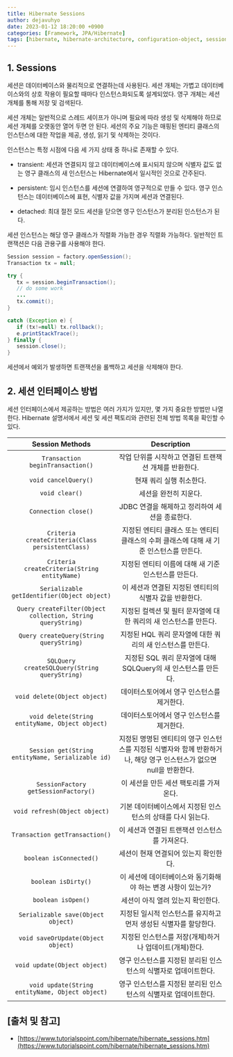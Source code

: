 ```yaml
---
title: Hibernate Sessions
author: dejavuhyo
date: 2023-01-12 18:20:00 +0900
categories: [Framework, JPA/Hibernate]
tags: [hibernate, hibernate-architecture, configuration-object, sessionfactory-object, session-object, transaction-object, query-object, criteria-object, 하이버네이트-아키텍처, 하이버네이트]
---
```


## 1. Sessions
세션은 데이터베이스와 물리적으로 연결하는데 사용된다. 세션 개체는 가볍고 데이터베이스와의 상호 작용이 필요할 때마다 인스턴스화되도록 설계되었다. 영구 개체는 세션 개체를 통해 저장 및 검색된다.

세션 개체는 일반적으로 스레드 세이프가 아니며 필요에 따라 생성 및 삭제해야 하므로 세션 개체를 오랫동안 열어 두면 안 된다. 세션의 주요 기능은 매핑된 엔티티 클래스의 인스턴스에 대한 작업을 제공, 생성, 읽기 및 삭제하는 것이다.

인스턴스는 특정 시점에 다음 세 가지 상태 중 하나로 존재할 수 있다.

* transient: 세션과 연결되지 않고 데이터베이스에 표시되지 않으며 식별자 값도 없는 영구 클래스의 새 인스턴스는 Hibernate에서 일시적인 것으로 간주된다.

* persistent: 임시 인스턴스를 세션에 연결하여 영구적으로 만들 수 있다. 영구 인스턴스는 데이터베이스에 표현, 식별자 값을 가지며 세션과 연결된다.

* detached: 최대 절전 모드 세션을 닫으면 영구 인스턴스가 분리된 인스턴스가 된다.

세션 인스턴스는 해당 영구 클래스가 직렬화 가능한 경우 직렬화 가능하다. 일반적인 트랜잭션은 다음 관용구를 사용해야 한다.

```java
Session session = factory.openSession();
Transaction tx = null;

try {
   tx = session.beginTransaction();
   // do some work
   ...
   tx.commit();
}

catch (Exception e) {
   if (tx!=null) tx.rollback();
   e.printStackTrace();
} finally {
   session.close();
}
```

세션에서 예외가 발생하면 트랜잭션을 롤백하고 세션을 삭제해야 한다.

## 2. 세션 인터페이스 방법
세션 인터페이스에서 제공하는 방법은 여러 가지가 있지만, 몇 가지 중요한 방법만 나열한다. Hibernate 설명서에서 세션 및 세션 팩토리와 관련된 전체 방법 목록을 확인할 수 있다.

| Session Methods | Description |
|:-----:|:-----:|
| `Transaction beginTransaction()` | 작업 단위를 시작하고 연결된 트랜잭션 개체를 반환한다. |
| `void cancelQuery()` | 현재 쿼리 실행 취소한다. |
| `void clear()` | 세션을 완전히 지운다. |
| `Connection close()` | JDBC 연결을 해제하고 정리하여 세션을 종료한다. |
| `Criteria createCriteria(Class persistentClass)` | 지정된 엔티티 클래스 또는 엔티티 클래스의 수퍼 클래스에 대해 새 기준 인스턴스를 만든다. |
| `Criteria createCriteria(String entityName)` | 지정된 엔티티 이름에 대해 새 기준 인스턴스를 만든다. |
| `Serializable getIdentifier(Object object)` | 이 세션과 연결된 지정된 엔티티의 식별자 값을 반환한다. |
| `Query createFilter(Object collection, String queryString)` | 지정된 컬렉션 및 필터 문자열에 대한 쿼리의 새 인스턴스를 만든다. |
| `Query createQuery(String queryString)` | 지정된 HQL 쿼리 문자열에 대한 쿼리의 새 인스턴스를 만든다. |
| `SQLQuery createSQLQuery(String queryString)` | 지정된 SQL 쿼리 문자열에 대해 SQLQuery의 새 인스턴스를 만든다. |
| `void delete(Object object)` | 데이터스토어에서 영구 인스턴스를 제거한다. |
| `void delete(String entityName, Object object)` | 데이터스토어에서 영구 인스턴스를 제거한다. |
| `Session get(String entityName, Serializable id)` | 지정된 명명된 엔티티의 영구 인스턴스를 지정된 식별자와 함께 반환하거나, 해당 영구 인스턴스가 없으면 null을 반환한다. |
| `SessionFactory getSessionFactory()` | 이 세션을 만든 세션 팩토리를 가져온다. |
| `void refresh(Object object)` | 기본 데이터베이스에서 지정된 인스턴스의 상태를 다시 읽는다. |
| `Transaction getTransaction()` | 이 세션과 연결된 트랜잭션 인스턴스를 가져온다. |
| `boolean isConnected()` | 세션이 현재 연결되어 있는지 확인한다. |
| `boolean isDirty()` | 이 세션에 데이터베이스와 동기화해야 하는 변경 사항이 있는가? |
| `boolean isOpen()` | 세션이 아직 열려 있는지 확인한다. |
| `Serializable save(Object object)` | 지정된 일시적 인스턴스를 유지하고 먼저 생성된 식별자를 할당한다. |
| `void saveOrUpdate(Object object)` | 지정된 인스턴스를 저장(개체)하거나 업데이트(개체)한다. |
| `void update(Object object)` | 영구 인스턴스를 지정된 분리된 인스턴스의 식별자로 업데이트한다. |
| `void update(String entityName, Object object)` | 영구 인스턴스를 지정된 분리된 인스턴스의 식별자로 업데이트한다. |

## [출처 및 참고]
* [https://www.tutorialspoint.com/hibernate/hibernate_sessions.htm](https://www.tutorialspoint.com/hibernate/hibernate_sessions.htm)
